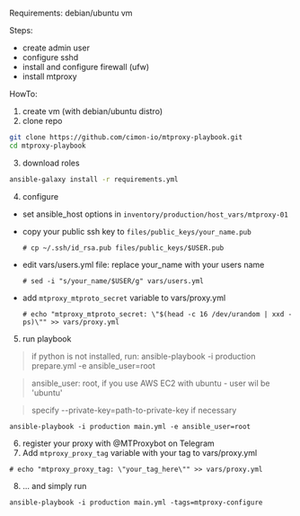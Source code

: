 Requirements: debian/ubuntu vm

Steps:
- create admin user
- configure sshd
- install and configure firewall (ufw)
- install mtproxy

HowTo:

1. create vm (with debian/ubuntu distro)
2. clone repo

  ```bash
  git clone https://github.com/cimon-io/mtproxy-playbook.git
  cd mtproxy-playbook
  ```

3. download roles

  ```bash
  ansible-galaxy install -r requirements.yml
  ```

4. configure
  - set ansible_host options in `inventory/production/host_vars/mtproxy-01`
  - copy your public ssh key to `files/public_keys/your_name.pub`

    `# cp ~/.ssh/id_rsa.pub files/public_keys/$USER.pub`

  - edit vars/users.yml file: replace your_name with your users name

    `# sed -i "s/your_name/$USER/g" vars/users.yml`

  - add `mtproxy_mtproto_secret` variable to vars/proxy.yml

    `# echo "mtproxy_mtproto_secret: \"$(head -c 16 /dev/urandom | xxd -ps)\"" >> vars/proxy.yml`

5. run playbook

  > if python is not installed, run: ansible-playbook -i production prepare.yml -e ansible_user=root

  > ansible_user: root, if you use AWS EC2 with ubuntu - user wil be 'ubuntu'

  > specify --private-key=path-to-private-key if necessary

  `ansible-playbook -i production main.yml -e ansible_user=root`

6. register your proxy with @MTProxybot on Telegram
7. Add `mtproxy_proxy_tag` variable with your tag to vars/proxy.yml

  `# echo "mtproxy_proxy_tag: \"your_tag_here\"" >> vars/proxy.yml`

8. ... and simply run

  `ansible-playbook -i production main.yml -tags=mtproxy-configure`
